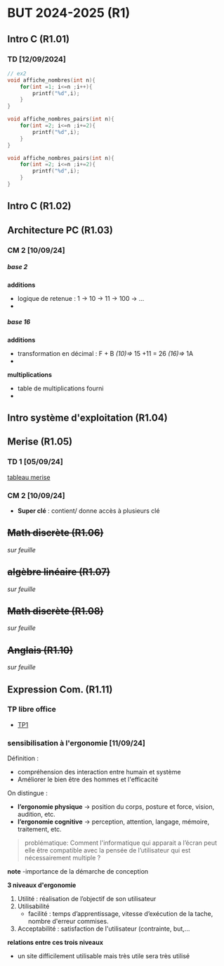 
# BUT 2024-2025 (R1)

## Intro C (R1.01)

### TD [12/09/2024]

```c
// ex2
void affiche_nombres(int n){
	for(int =1; i<=n ;i++){
		printf("%d",i);
	}
}

void affiche_nombres_pairs(int n){
	for(int =2; i<=n ;i+=2){
		printf("%d",i);
	}
}

void affiche_nombres_pairs(int n){
	for(int =2; i<=n ;i+=2){
		printf("%d",i);
	}
}
```

## Intro C (R1.02)

## Architecture PC (R1.03)

### CM 2 [10/09/24]

##### base 2
 **additions**
- logique de retenue : 1 -> 10 -> 11 -> 100 -> ...
- 
##### base 16
**additions**
- transformation en décimal : F + B *(10)=>* 15 +11 = 26 *(16)=>* 1A 
- 
**multiplications**
- table de multiplications fourni
- 

## Intro système d'exploitation (R1.04)

## Merise (R1.05)

### TD 1 [05/09/24]

[tableau merise](./merise/merise.ods)


### CM 2 [10/09/24]

 - **Super clé** : contient/ donne accès à plusieurs clé
 
## ~~Math discrète (R1.06)~~
*sur feuille*

## ~~algèbre linéaire (R1.07)~~
*sur feuille*

## ~~Math discrète (R1.08)~~
*sur feuille*

## ~~Anglais (R1.10)~~
*sur feuille*

## Expression Com. (R1.11)
 
### TP libre office

- [TP1](./R1.11/TP1.odt)

### sensibilisation à l'ergonomie [11/09/24]

Définition : 
- compréhension des interaction entre humain et système
- Améliorer le bien être des hommes et l'efficacité

On distingue :
- **l’ergonomie physique** -> position du corps, posture et force, vision, audition, etc.
- **l’ergonomie cognitive** -> perception, attention, langage, mémoire, traitement, etc.

> problématique: Comment l'informatique qui apparait a l’écran peut elle être compatible avec la pensée de l’utilisateur qui est nécessairement multiple ?

**note**
-importance de la démarche de conception

**3 niveaux d'ergonomie**

 1. Utilité : réalisation de l’objectif de son utilisateur
 2. Utilisabilité
	 - facilité : temps d’apprentissage, vitesse d’exécution de la tache, nombre d'erreur commises.
3. Acceptabilité : satisfaction de l'utilisateur (contrainte, but,...

**relations entre ces trois niveaux**
- un site difficilement utilisable mais très utile sera très utilisé
<!--stackedit_data:
eyJoaXN0b3J5IjpbLTEyMTQ2NzI0NSwtMTM3NjE0MTU1LC00MT
gwODQ3NCwyOTMxMTExNzAsOTgwMzk3MjgzLC03MjA2NDgyMDMs
LTQ2OTE2OTA1NSwtNzQzMjk1MjE1LC01MTYzMzY4NjQsLTE2OD
cyMTA2MDUsLTU0NDQ1MDMzMSw1NTM3NTgxMTEsLTIxMzI0NzE3
NjIsLTE1MjY2MTY5MjEsMTgyNjE1NzcxMCwxNTgzMjc3Nzg2LD
E2MjI5MzMwMzYsLTE2NzI5MTEzNzQsMTcyMzU3MTk4NCwtNzc1
OTM2OTg0XX0=
-->